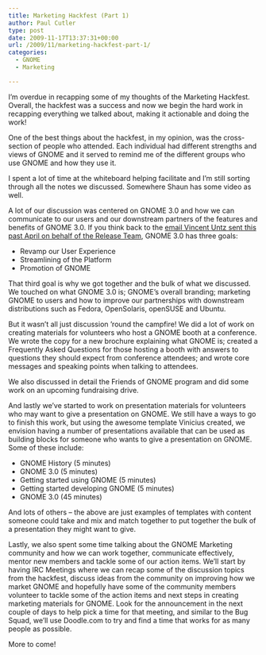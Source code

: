 ```yaml
---
title: Marketing Hackfest (Part 1)
author: Paul Cutler
type: post
date: 2009-11-17T13:37:31+00:00
url: /2009/11/marketing-hackfest-part-1/
categories:
  - GNOME
  - Marketing

---
```

I&#8217;m overdue in recapping some of my thoughts of the Marketing Hackfest. Overall, the hackfest was a success and now we begin the hard work in recapping everything we talked about, making it actionable and doing the work!

One of the best things about the hackfest, in my opinion, was the cross-section of people who attended. Each individual had different strengths and views of GNOME and it served to remind me of the different groups who use GNOME and how they use it.

I spent a lot of time at the whiteboard helping facilitate and I&#8217;m still sorting through all the notes we discussed. Somewhere Shaun has some video as well.

A lot of our discussion was centered on GNOME 3.0 and how we can communicate to our users and our downstream partners of the features and benefits of GNOME 3.0. If you think back to the [email Vincent Untz sent this past April on behalf of the Release Team][1], GNOME 3.0 has three goals:

  * Revamp our User Experience
  * Streamlining of the Platform
  * Promotion of GNOME

That third goal is why we got together and the bulk of what we discussed. We touched on what GNOME 3.0 is; GNOME&#8217;s overall branding; marketing GNOME to users and how to improve our partnerships with downstream distributions such as Fedora, OpenSolaris, openSUSE and Ubuntu.

But it wasn&#8217;t all just discussion &#8217;round the campfire! We did a lot of work on creating materials for volunteers who host a GNOME booth at a conference. We wrote the copy for a new brochure explaining what GNOME is; created a Frequently Asked Questions for those hosting a booth with answers to questions they should expect from conference attendees; and wrote core messages and speaking points when talking to attendees.

We also discussed in detail the Friends of GNOME program and did some work on an upcoming fundraising drive.

And lastly we&#8217;ve started to work on presentation materials for volunteers who may want to give a presentation on GNOME. We still have a ways to go to finish this work, but using the awesome template Vinicius created, we envision having a number of presentations available that can be used as building blocks for someone who wants to give a presentation on GNOME. Some of these include:

  * GNOME History (5 minutes)
  * GNOME 3.0 (5 minutes)
  * Getting started using GNOME (5 minutes)
  * Getting started developing GNOME (5 minutes)
  * GNOME 3.0 (45 minutes)

And lots of others &#8211; the above are just examples of templates with content someone could take and mix and match together to put together the bulk of a presentation they might want to give.

Lastly, we also spent some time talking about the GNOME Marketing community and how we can work together, communicate effectively, mentor new members and tackle some of our action items. We&#8217;ll start by having IRC Meetings where we can recap some of the discussion topics from the hackfest, discuss ideas from the community on improving how we market GNOME and hopefully have some of the community members volunteer to tackle some of the action items and next steps in creating marketing materials for GNOME. Look for the announcement in the next couple of days to help pick a time for that meeting, and similar to the Bug Squad, we&#8217;ll use Doodle.com to try and find a time that works for as many people as possible.

More to come!

 [1]: http://mail.gnome.org/archives/desktop-devel-list/2009-April/msg00004.html